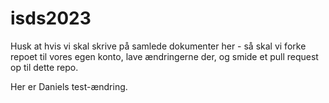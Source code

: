 # isds2023

Husk at hvis vi skal skrive på samlede dokumenter her - så skal vi forke repoet til vores egen konto, lave ændringerne der, og smide et pull request op til dette repo.

Her er Daniels test-ændring.
